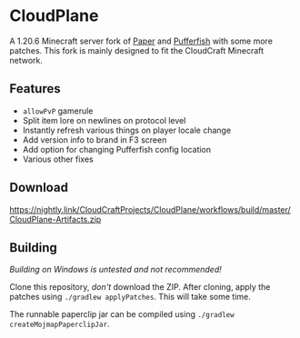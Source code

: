 # CloudPlane

A 1.20.6 Minecraft server fork of [Paper](https://github.com/PaperMC/Paper) and
[Pufferfish](https://github.com/pufferfish-gg/Pufferfish) with some more patches.
This fork is mainly designed to fit the CloudCraft Minecraft network.

## Features

- `allowPvP` gamerule
- Split item lore on newlines on protocol level
- Instantly refresh various things on player locale change
- Add version info to brand in F3 screen
- Add option for changing Pufferfish config location
- Various other fixes

## Download

https://nightly.link/CloudCraftProjects/CloudPlane/workflows/build/master/CloudPlane-Artifacts.zip

## Building

_Building on Windows is untested and not recommended!_

Clone this repository, _don't_ download the ZIP. After cloning,
apply the patches using `./gradlew applyPatches`. This will take some time.

The runnable paperclip jar can be compiled using `./gradlew createMojmapPaperclipJar`.
